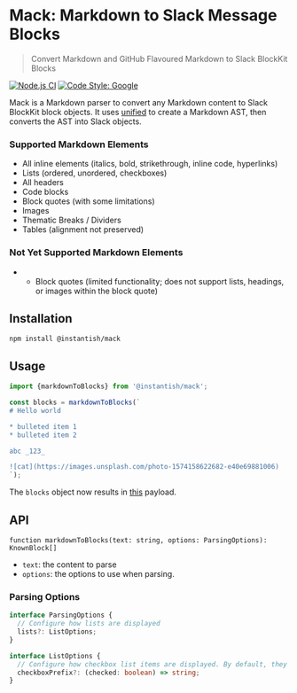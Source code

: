 # Mack: Markdown to Slack Message Blocks

> Convert Markdown and GitHub Flavoured Markdown to Slack BlockKit Blocks

[![Node.js CI](https://github.com/rr-codes/mack/actions/workflows/ci.yml/badge.svg)](https://github.com/rr-codes/mack/actions/workflows/ci.yml)
[![Code Style: Google](https://img.shields.io/badge/code%20style-google-blueviolet.svg)](https://github.com/google/gts)

Mack is a Markdown parser to convert any Markdown content to Slack BlockKit block objects. It
uses [unified](https://github.com/unifiedjs/unified) to create a Markdown AST, then converts the AST into Slack
objects.

### Supported Markdown Elements

- All inline elements (italics, bold, strikethrough, inline code, hyperlinks)
- Lists (ordered, unordered, checkboxes)
- All headers
- Code blocks
- Block quotes (with some limitations)
- Images
- Thematic Breaks / Dividers
- Tables (alignment not preserved)

### Not Yet Supported Markdown Elements

- - Block quotes (limited functionality; does not support lists, headings, or images within the block quote)

## Installation

```
npm install @instantish/mack
```

## Usage

```ts
import {markdownToBlocks} from '@instantish/mack';

const blocks = markdownToBlocks(`
# Hello world

* bulleted item 1
* bulleted item 2

abc _123_

![cat](https://images.unsplash.com/photo-1574158622682-e40e69881006)
`);
```

The `blocks` object now results in [this](https://app.slack.com/block-kit-builder/T01BFUV9UPJ#%7B%22blocks%22:%5B%7B%22text%22:%7B%22text%22:%22Hello%20world%22,%22type%22:%22plain_text%22%7D,%22type%22:%22header%22%7D,%7B%22text%22:%7B%22text%22:%22•%20bulleted%20item%201%5Cn•%20bulleted%20item%202%22,%22type%22:%22mrkdwn%22%7D,%22type%22:%22section%22%7D,%7B%22text%22:%7B%22text%22:%22abc%20_123_%22,%22type%22:%22mrkdwn%22%7D,%22type%22:%22section%22%7D,%7B%22alt_text%22:%22cat%22,%22image_url%22:%22https://images.unsplash.com/photo-1574158622682-e40e69881006?w=640%22,%22type%22:%22image%22%7D%5D%7D) payload.

## API

`function markdownToBlocks(text: string, options: ParsingOptions): KnownBlock[]`

- `text`: the content to parse
- `options`: the options to use when parsing.

### Parsing Options

```ts
interface ParsingOptions {
  // Configure how lists are displayed
  lists?: ListOptions;
}

interface ListOptions {
  // Configure how checkbox list items are displayed. By default, they are prefixed with '* '
  checkboxPrefix?: (checked: boolean) => string;
}
```

